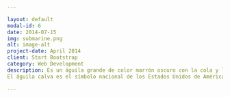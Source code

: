 ```yaml
---

layout: default
modal-id: 6
date: 2014-07-15
img: submarine.png
alt: image-alt
project-date: April 2014
client: Start Bootstrap
category: Web Development
description: Es un águila grande de color marrón oscuro con la cola y la cabeza blancas. Subsiste principalmente de los peces, sobre los que se abalanza y arrebata del agua con sus garras. Esta especie construye nidos más grandes que cualquier otra especie y sus nidos pueden llegar a medir 4 m de profundidad.
El águila calva es el símbolo nacional de los Estados Unidos de América.

---
```

